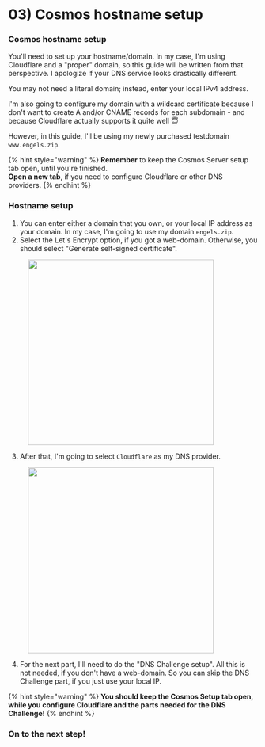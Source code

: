 # 03) Cosmos hostname setup

### Cosmos hostname setup

You'll need to set up your hostname/domain. In my case, I'm using Cloudflare and a "proper" domain, so this guide will be written from that perspective. I apologize if your DNS service looks drastically different.

You may not need a literal domain; instead, enter your local IPv4 address.

I'm also going to configure my domain with a wildcard certificate because I don't want to create A and/or CNAME records for each subdomain - and because Cloudflare actually supports it quite well :innocent:

However, in this guide, I'll be using my newly purchased testdomain `www.engels.zip`.

{% hint style="warning" %}
**Remember** to keep the Cosmos Server setup tab open, until you're finished.\
**Open a new tab**, if you need to configure Cloudflare or other DNS providers.
{% endhint %}

### Hostname setup

1. You can enter either a domain that you own, or your local IP address as your domain. In my case, I'm going to use my domain `engels.zip`.
2. Select the Let's Encrypt option, if you got a web-domain. Otherwise, you should select "Generate self-signed certificate".

<figure><img src="https://i.imgur.com/ALCbU97.png" alt="" width="375"><figcaption></figcaption></figure>

3. After that, I'm going to select `Cloudflare` as my DNS provider.

<figure><img src="https://i.imgur.com/JaN04lJ.png" alt="" width="375"><figcaption></figcaption></figure>

4. For the next part, I'll need to do the "DNS Challenge setup". All this is not needed, if you don't have a web-domain. So you can skip the DNS Challenge part, if you just use your local IP.

{% hint style="warning" %}
**You should keep the Cosmos Setup tab open, while you configure Cloudflare and the parts needed for the DNS Challenge!**
{% endhint %}

### On to the next step!
